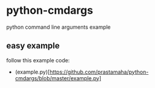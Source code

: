 # python-cmdargs
python command line arguments example

## easy example
follow this example code:
- (example.py)[https://github.com/prastamaha/python-cmdargs/blob/master/example.py]
